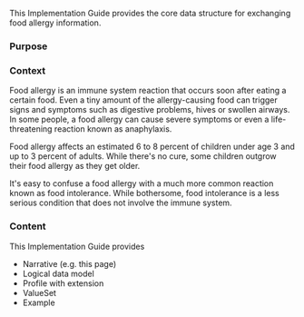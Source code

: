 This Implementation Guide provides the core data structure for exchanging food allergy information.  

### Purpose



### Context
Food allergy is an immune system reaction that occurs soon after eating a certain food. Even a tiny amount of the allergy-causing food can trigger signs and symptoms such as digestive problems, hives or swollen airways. In some people, a food allergy can cause severe symptoms or even a life-threatening reaction known as anaphylaxis.  

Food allergy affects an estimated 6 to 8 percent of children under age 3 and up to 3 percent of adults. While there's no cure, some children outgrow their food allergy as they get older.  

It's easy to confuse a food allergy with a much more common reaction known as food intolerance. While bothersome, food intolerance is a less serious condition that does not involve the immune system.  

### Content

This Implementation Guide provides
* Narrative (e.g. this page)
* Logical data model
* Profile with extension
* ValueSet
* Example
